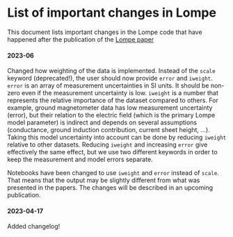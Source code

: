 # List of important changes in Lompe

This document lists important changes in the Lompe code that have happened after the publication of the [Lompe paper](https://agupubs.onlinelibrary.wiley.com/doi/full/10.1029/2022JA030356)


#### 2023-06
Changed how weighting of the data is implemented. Instead of the `scale` keyword (deprecated!), the user should now provide `error` and `iweight`. `error` is an array of measurement uncertainties in SI units. It should be non-zero even if the measurement uncertainty is low. `iweight` is a number that represents the relative importance of the dataset compared to others. For example, ground magnetometer data has low measurement uncertainty (error), but their relation to the electric field (which is the primary Lompe model parameter) is indirect and depends on several assumptions (conductance, ground induction contribution, current sheet height, ...). Taking this model uncertainty into account can be done by reducing `iweight` relative to other datasets. Reducing `iweight` and increasing `error` give effectively the same effect, but we use two different keywords in order to keep the measurement and model errors separate. 

Notebooks have been changed to use `iweight` and `error` instead of `scale`. That means that the output may be slightly different from what was presented in the papers. The changes will be described in an upcoming publication. 

#### 2023-04-17
Added changelog!

